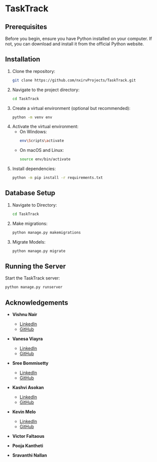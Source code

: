 # TaskTrack


## Prerequisites
Before you begin, ensure you have Python installed on your computer. If not, you can download and install it from the official Python website.

## Installation

1. Clone the repository:
    ```bash
    git clone https://github.com/nxirvProjects/TaskTrack.git
    ```
2. Navigate to the project directory:
    ```bash
    cd TaskTrack
    ```
3. Create a virtual environment (optional but recommended):
    ```bash
    python -m venv env
    ```
4. Activate the virtual environment:
    - On Windows:
        ```bash
        env\Scripts\activate
        ```
    - On macOS and Linux:
        ```bash
        source env/bin/activate
        ```
5. Install dependencies:
    ```bash
    python -m pip install -r requirements.txt
    ```

## Database Setup
1. Navigate to Directory:
    ```bash
    cd TaskTrack
    ```

2. Make migrations:
    ```bash
    python manage.py makemigrations
    ```
3. Migrate Models:
    ```bash
    python manage.py migrate
    ```

## Running the Server

Start the TaskTrack server:
```bash
python manage.py runserver
```


## Acknowledgements

- **Vishnu Nair**
  - [LinkedIn](https://www.linkedin.com/in/nairv1/)
  - [GitHub](https://github.com/nxirvProjects)

- **Vanesa Viayra**
  - [LinkedIn](https://www.linkedin.com/in/vanesa-viayra/)
  - [GitHub](https://github.com/vanesavi)

- **Sree Bommisetty**
  - [LinkedIn](https://www.linkedin.com/in/sreebommisetty/)
  - [GitHub](https://github.com/person3)

- **Kashvi Asokan**
  - [LinkedIn](https://www.linkedin.com/in/kashvi-asokan/)
  - [GitHub](https://github.com/eisedial)
- **Kevin Melo**
  - [LinkedIn](https://www.linkedin.com/in/kevin-s-melo/)
  - [GitHub](https://github.com/Kevin-S26)

- **Victor Faltaous**

- **Pooja Kantheti**

- **Sravanthi Nallan**



